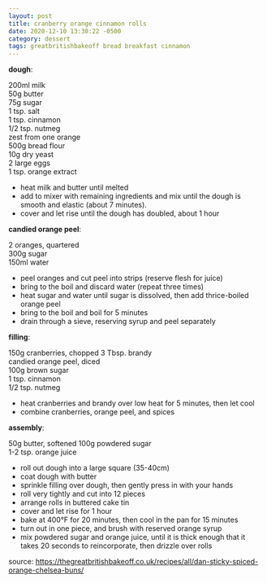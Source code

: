 ```yaml
---
layout: post
title: cranberry orange cinnamon rolls
date: 2020-12-10 13:30:22 -0500
category: dessert
tags: greatbritishbakeoff bread breakfast cinnamon
---
```

**dough**:

200ml milk  
50g butter  
75g sugar  
1 tsp. salt  
1 tsp. cinnamon  
1/2 tsp. nutmeg  
zest from one orange  
500g bread flour  
10g dry yeast  
2 large eggs  
1 tsp. orange extract  
* heat milk and butter until melted
* add to mixer with remaining ingredients and mix until the dough is smooth and elastic (about 7 minutes).
* cover and let rise until the dough has doubled, about 1 hour

**candied orange peel**:

2 oranges, quartered  
300g sugar  
150ml water
* peel oranges and cut peel into strips (reserve flesh for juice)
* bring to the boil and discard water (repeat three times)
* heat sugar and water until sugar is dissolved, then add thrice-boiled orange peel
* bring to the boil and boil for 5 minutes
* drain through a sieve, reserving syrup and peel separately

**filling**:

150g cranberries, chopped
3 Tbsp. brandy  
candied orange peel, diced  
100g brown sugar  
1 tsp. cinnamon  
1/2 tsp. nutmeg  
* heat cranberries and brandy over low heat for 5 minutes, then let cool
* combine cranberries, orange peel, and spices

**assembly**:

50g butter, softened
100g powdered sugar  
1-2 tsp. orange juice   
* roll out dough into a large square (35-40cm)
* coat dough with butter
* sprinkle filling over dough, then gently press in with your hands
* roll very tightly and cut into 12 pieces
* arrange rolls in buttered cake tin
* cover and let rise for 1 hour
* bake at 400°F for 20 minutes, then cool in the pan for 15 minutes
* turn out in one piece, and brush with reserved orange syrup
* mix powdered sugar and orange juice, until it is thick enough that it takes 20 seconds to reincorporate, then drizzle over rolls

source: <https://thegreatbritishbakeoff.co.uk/recipes/all/dan-sticky-spiced-orange-chelsea-buns/>
